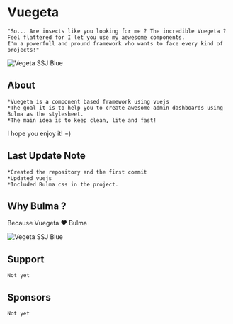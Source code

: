 # Vuegeta
```
"So... Are insects like you looking for me ? The incredible Vuegeta ? 
Feel flattered for I let you use my aewesome components.
I'm a powerfull and pround framework who wants to face every kind of projects!" 
```
![Vegeta SSJ Blue](https://media.giphy.com/media/dxld1UBIiGuoh31Fus/giphy.gif)

## About
```
*Vuegeta is a component based framework using vuejs
*The goal it is to help you to create awesome admin dashboards using Bulma as the stylesheet.
*The main idea is to keep clean, lite and fast!
```
I hope you enjoy it! =)

## Last Update Note
```
*Created the repository and the first commit
*Updated vuejs
*Included Bulma css in the project.
```

## Why Bulma ?
Because Vuegeta :heart: Bulma

![Vegeta SSJ Blue](https://media.giphy.com/media/cuOr6KYcx1dCg/source.gif)

## Support
```
Not yet
```

## Sponsors

```
Not yet
```
